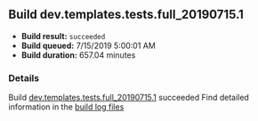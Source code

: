 ## Build dev.templates.tests.full_20190715.1
- **Build result:** `succeeded`
- **Build queued:** 7/15/2019 5:00:01 AM
- **Build duration:** 657.04 minutes
### Details
Build [dev.templates.tests.full_20190715.1](https://winappstudio.visualstudio.com/web/build.aspx?pcguid=a4ef43be-68ce-4195-a619-079b4d9834c2&builduri=vstfs%3a%2f%2f%2fBuild%2fBuild%2f29595) succeeded
Find detailed information in the [build log files](https://uwpctdiags.blob.core.windows.net/buildlogs/dev.templates.tests.full_20190715.1_logs.zip)
